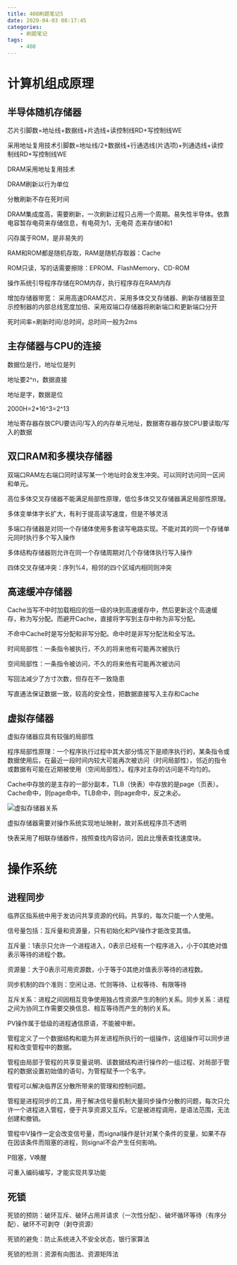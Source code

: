 ```yaml
---
title: 408刷题笔记5
date: 2020-04-03 08:17:45
categories: 
    - 刷题笔记
tags: 
    - 408
---
```


# 计算机组成原理

## 半导体随机存储器

芯片引脚数=地址线+数据线+片选线+读控制线RD+写控制线WE

采用地址复用技术引脚数=地址线/2+数据线+行通选线(片选项)+列通选线+读控制线RD+写控制线WE

DRAM采用地址复用技术

DRAM刷新以行为单位

分散刷新不存在死时间

DRAM集成度高，需要刷新，一次刷新过程只占用一个周期。易失性半导体。依靠电容暂存电荷来存储信息，有电荷为1，无电荷 态来存储0和1

闪存属于ROM，是非易失的

RAM和ROM都是随机存取，RAM是随机存取器：Cache

ROM只读，写的话需要擦除：EPROM、FlashMemory、CD-ROM

操作系统引导程序存储在ROM内存，执行程序存在RAM内存

增加存储器带宽： 采用高速DRAM芯片、采用多体交叉存储器、刷新存储器至显示控制器的内部总线宽度加倍、采用双端口存储器将刷新端口和更新端口分开

死时间率=刷新时间/总时间，总时间一般为2ms

## 主存储器与CPU的连接

数据位是行，地址位是列

地址要2^n，数据直接

地址是字，数据是位

2000H=2*16^3=2^13

地址寄存器存放CPU要访问/写入的内存单元地址，数据寄存器存放CPU要读取/写入的数据

## 双口RAM和多模块存储器

双端口RAM左右端口同时读写某一个地址时会发生冲突。可以同时访问同一区间和单元。

高位多体交叉存储器不能满足局部性原理，低位多体交叉存储器满足局部性原理。

多体变单体字长扩大，有利于提高读写速度，但是不够灵活

多端口存储器是对同一个存储体使用多套读写电路实现。不能对其的同一个存储单元同时执行多个写入操作

多体结构存储器则允许在同一个存储周期对几个存储体执行写入操作

四体交叉存储冲突：序列%4，相邻的四个区域内相同则冲突

## 高速缓冲存储器

Cache当写不中时加载相应的低一级的块到高速缓存中，然后更新这个高速缓存，称为写分配。而避开Cache，直接将字写到主存中称为非写分配。

不命中Cache时是写分配和非写分配。命中时是非写分配法和全写法。

时间局部性：一条指令被执行，不久的将来他有可能再次被执行

空间局部性：一条指令被访问，不久的将来他有可能再次被访问

写回法减少了方寸次数，但存在不一致隐患

写直通法保证数据一致，较高的安全性，把数据直接写入主存和Cache

## 虚拟存储器

虚拟存储器应具有较强的局部性

程序局部性原理：一个程序执行过程中其大部分情况下是顺序执行的，某条指令或数据使用后，在最近一段时间内较大可能再次被访问（时间局部性），邻近的指令或数据有可能在近期被使用（空间局部性）。程序对主存的访问是不均匀的。

Cache中存放的是主存的一部分副本，TLB（快表）中存放的是page（页表）。Cache命中，则page命中。TLB命中，则page命中，反之未必。

![虚拟存储器关系](虚拟存储器关系.png)

虚拟存储器需要对操作系统实现地址映射，故对系统程序员不透明

快表采用了相联存储器件，按照查找内容访问，因此比慢表查找速度块。

# 操作系统

## 进程同步

临界区指系统中用于发访问共享资源的代码。共享的，每次只能一个人使用。

信号量包括：互斥量和资源量，只有初始化和PV操作才能改变其值。

互斥量：1表示只允许一个进程进入，0表示已经有一个程序进入，小于0其绝对值表示等待的进程个数。

资源量：大于0表示可用资源数，小于等于0其绝对值表示等待的进程数。

同步机制的四个准则：空闲让进、忙则等待、让权等待、有限等待

互斥关系：进程之间因相互竞争使用独占性资源产生的制约关系。同步关系：进程之间为协同工作需要交换信息、相互等待而产生的制约关系。

PV操作属于低级的进程通信原语，不能被中断。

管程定义了一个数据结构和能为并发进程所执行的一组操作，这组操作可以同步进程和改变管程中的数据。

管程由局部于管程的共享变量说明、该数据结构进行操作的一组过程、对局部于管程的数据设置初始值的语句，为管程赋予一个名字。

管程可以解决临界区分散所带来的管理和控制问题。

管程是进程同步的工具，用于解决信号量机制大量同步操作分散的问题，每次只允许一个进程进入管程，便于共享资源又互斥。它是被进程调用，是语法范围，无法创建和撤销。

管程中V操作一定会改变信号量，而signal操作是针对某个条件的变量，如果不存在因该条件而阻塞的进程，则signal不会产生任何影响。

P阻塞，V唤醒

可重入编码编写，才能实现共享功能

## 死锁

死锁的预防：破环互斥、破环占用并请求（一次性分配）、破坏循环等待（有序分配）、破环不可剥夺（剥夺资源）

死锁的避免：防止系统进入不安全状态，银行家算法

死锁的检测：资源有向图法、资源矩阵法


